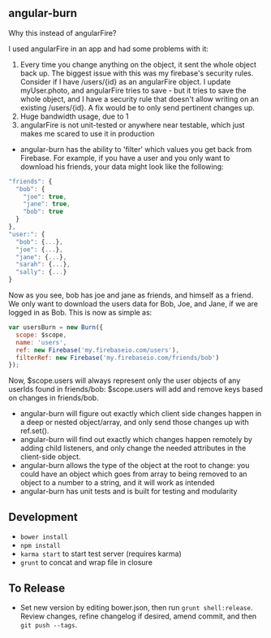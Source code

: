 angular-burn
------------

Why this instead of angularFire? 

I used angularFire in an app and had some problems with it:

1. Every time you change anything on the object, it sent the whole object back up.  The biggest issue with this was my firebase's security rules. Consider if I have /users/{id} as an angularFire object. I update myUser.photo, and angularFire tries to save - but it tries to save the whole object, and I have a security rule that doesn't allow writing on an existing /users/{id}.  A fix would be to only send pertinent changes up. 
1. Huge bandwidth usage, due to 1
1. angularFire is not unit-tested or anywhere near testable, which just makes me scared to use it in production

- angular-burn has the ability to 'filter' which values you get back from Firebase. For example, if you have a user and you only want to download his friends, your data might look like the following:
```js
"friends": {
  "bob": {
    "joe": true,
    "jane": true,
    "bob": true
  }
},
"user:": {
  "bob": {...},
  "joe": {...},
  "jane": {...},
  "sarah": {...},
  "sally": {...}
}
```
Now as you see, bob has joe and jane as friends, and himself as a friend.  We only want to download the users data for Bob, Joe, and Jane, if we are logged in as Bob.  This is now as simple as:
```js
var usersBurn = new Burn({
  scope: $scope,
  name: 'users',
  ref: new Firebase('my.firebaseio.com/users'),
  filterRef: new Firebase('my.firebaseio.com/friends/bob')
});
```
Now, $scope.users will always represent only the user objects of any userIds found in friends/bob:  $scope.users will add and remove keys based on changes in friends/bob.

- angular-burn will figure out exactly which client side changes happen in a deep or nested object/array, and only send those changes up with ref.set().
- angular-burn will find out exactly which changes happen remotely by adding child listeners, and only change the needed attributes in the client-side object.
- angular-burn allows the type of the object at the root to change: you could have an object which goes from array to being removed to an object to a number to a string, and it will work as intended
- angular-burn has unit tests and is built for testing and modularity


Development
-----------

- `bower install`
- `npm install`
- `karma start` to start test server (requires karma)
- `grunt` to concat and wrap file in closure

To Release
----------

- Set new version by editing bower.json, then run `grunt shell:release`. Review changes, refine changelog if desired, amend commit, and then `git push --tags`.
